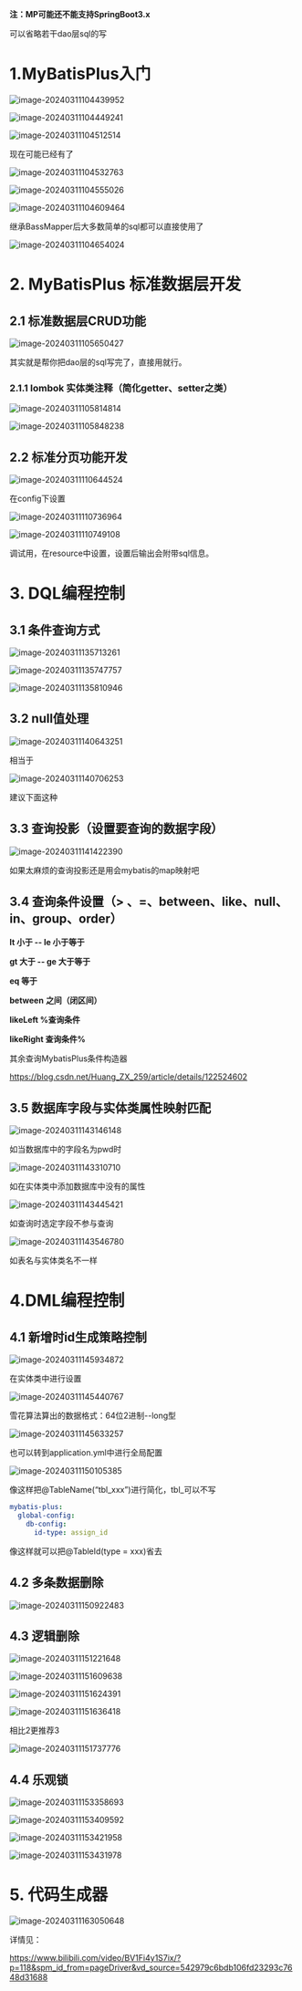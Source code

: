 **注：MP可能还不能支持SpringBoot3.x**

可以省略若干dao层sql的写

# 1.MyBatisPlus入门

![image-20240311104439952](https://raw.githubusercontent.com/normalSp/imgSave/master/image-20240311104439952.png)

![image-20240311104449241](https://raw.githubusercontent.com/normalSp/imgSave/master/image-20240311104449241.png)

   ![image-20240311104512514](https://raw.githubusercontent.com/normalSp/imgSave/master/image-20240311104512514.png)

现在可能已经有了

![image-20240311104532763](https://raw.githubusercontent.com/normalSp/imgSave/master/image-20240311104532763.png)

![image-20240311104555026](https://raw.githubusercontent.com/normalSp/imgSave/master/image-20240311104555026.png)

![image-20240311104609464](https://raw.githubusercontent.com/normalSp/imgSave/master/image-20240311104609464.png)

继承BassMapper<User>后大多数简单的sql都可以直接使用了

![image-20240311104654024](https://raw.githubusercontent.com/normalSp/imgSave/master/image-20240311104654024.png)



# 2. MyBatisPlus 标准数据层开发

## 2.1 标准数据层CRUD功能

![image-20240311105650427](https://raw.githubusercontent.com/normalSp/imgSave/master/image-20240311105650427.png)

其实就是帮你把dao层的sql写完了，直接用就行。



### 2.1.1 lombok 实体类注释（简化getter、setter之类）

![image-20240311105814814](https://raw.githubusercontent.com/normalSp/imgSave/master/image-20240311105814814.png)

![image-20240311105848238](https://raw.githubusercontent.com/normalSp/imgSave/master/image-20240311105848238.png)



## 2.2 标准分页功能开发

![image-20240311110644524](https://raw.githubusercontent.com/normalSp/imgSave/master/image-20240311110644524.png)

在config下设置

![image-20240311110736964](https://raw.githubusercontent.com/normalSp/imgSave/master/image-20240311110736964.png)

![image-20240311110749108](https://raw.githubusercontent.com/normalSp/imgSave/master/image-20240311110749108.png)

调试用，在resource中设置，设置后输出会附带sql信息。



# 3. DQL编程控制

## 3.1 条件查询方式

![image-20240311135713261](https://raw.githubusercontent.com/normalSp/imgSave/master/image-20240311135713261.png)

![image-20240311135747757](https://raw.githubusercontent.com/normalSp/imgSave/master/image-20240311135747757.png)

![image-20240311135810946](https://raw.githubusercontent.com/normalSp/imgSave/master/image-20240311135810946.png)



## 3.2 null值处理

![image-20240311140643251](https://raw.githubusercontent.com/normalSp/imgSave/master/image-20240311140643251.png)

相当于

![image-20240311140706253](https://raw.githubusercontent.com/normalSp/imgSave/master/image-20240311140706253.png)

建议下面这种



## 3.3 查询投影（设置要查询的数据字段）

![image-20240311141422390](https://raw.githubusercontent.com/normalSp/imgSave/master/image-20240311141422390.png)

如果太麻烦的查询投影还是用会mybatis的map映射吧



## 3.4 查询条件设置（> 、=、between、like、null、in、group、order）

**lt 小于 -- le 小于等于**

**gt 大于 -- ge 大于等于**

**eq 等于**

**between** **之间（闭区间）**

**likeLeft %查询条件**

**likeRight 查询条件%**



其余查询MybatisPlus条件构造器

https://blog.csdn.net/Huang_ZX_259/article/details/122524602

## 3.5 数据库字段与实体类属性映射匹配

![image-20240311143146148](https://raw.githubusercontent.com/normalSp/imgSave/master/image-20240311143146148.png)

如当数据库中的字段名为pwd时



![image-20240311143310710](https://raw.githubusercontent.com/normalSp/imgSave/master/image-20240311143310710.png)

如在实体类中添加数据库中没有的属性



![image-20240311143445421](https://raw.githubusercontent.com/normalSp/imgSave/master/image-20240311143445421.png)

 如查询时选定字段不参与查询



![image-20240311143546780](https://raw.githubusercontent.com/normalSp/imgSave/master/image-20240311143546780.png)

如表名与实体类名不一样



# 4.DML编程控制

## 4.1 新增时id生成策略控制

  ![image-20240311145934872](https://raw.githubusercontent.com/normalSp/imgSave/master/image-20240311145934872.png)

在实体类中进行设置

![image-20240311145440767](https://raw.githubusercontent.com/normalSp/imgSave/master/image-20240311145440767.png)

雪花算法算出的数据格式：64位2进制--long型

![image-20240311145633257](https://raw.githubusercontent.com/normalSp/imgSave/master/image-20240311145633257.png)

也可以转到application.yml中进行全局配置

![image-20240311150105385](https://raw.githubusercontent.com/normalSp/imgSave/master/image-20240311150105385.png)

像这样把@TableName(“tbl_xxx”)进行简化，tbl_可以不写

```yml
mybatis-plus:
  global-config:
    db-config:
      id-type: assign_id
```

像这样就可以把@TableId(type = xxx)省去



## 4.2 多条数据删除 

![image-20240311150922483](https://raw.githubusercontent.com/normalSp/imgSave/master/image-20240311150922483.png)



## 4.3 逻辑删除

![image-20240311151221648](https://raw.githubusercontent.com/normalSp/imgSave/master/image-20240311151221648.png)

![image-20240311151609638](https://raw.githubusercontent.com/normalSp/imgSave/master/image-20240311151609638.png)

![image-20240311151624391](https://raw.githubusercontent.com/normalSp/imgSave/master/image-20240311151624391.png)

![image-20240311151636418](https://raw.githubusercontent.com/normalSp/imgSave/master/image-20240311151636418.png)

相比2更推荐3

![image-20240311151737776](https://raw.githubusercontent.com/normalSp/imgSave/master/image-20240311151737776.png)

## 4.4 乐观锁

![image-20240311153358693](https://raw.githubusercontent.com/normalSp/imgSave/master/image-20240311153358693.png)

![image-20240311153409592](https://raw.githubusercontent.com/normalSp/imgSave/master/image-20240311153409592.png)

![image-20240311153421958](https://raw.githubusercontent.com/normalSp/imgSave/master/image-20240311153421958.png)

![image-20240311153431978](https://raw.githubusercontent.com/normalSp/imgSave/master/image-20240311153431978.png)



# 5. 代码生成器

![image-20240311163050648](https://raw.githubusercontent.com/normalSp/imgSave/master/image-20240311163050648.png)

详情见：

https://www.bilibili.com/video/BV1Fi4y1S7ix/?p=118&spm_id_from=pageDriver&vd_source=542979c6bdb106fd23293c7648d31688
